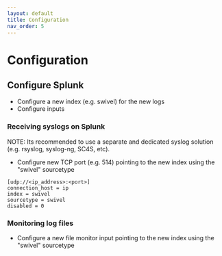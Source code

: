```yaml
---
layout: default
title: Configuration
nav_order: 5
---
```


# Configuration

## Configure Splunk

- Configure a new index (e.g. swivel) for the new logs
- Configure inputs

### Receiving syslogs on Splunk

NOTE: Its recommended to use a separate and dedicated syslog solution (e.g. rsyslog, syslog-ng, SC4S, etc).

- Configure new TCP port (e.g. 514) pointing to the new index using the "swivel" sourcetype

```
[udp://<ip_address>:<port>]
connection_host = ip
index = swivel
sourcetype = swivel
disabled = 0

```


### Monitoring log files
- Configure a new file monitor input pointing to the new index using the "swivel" sourcetype